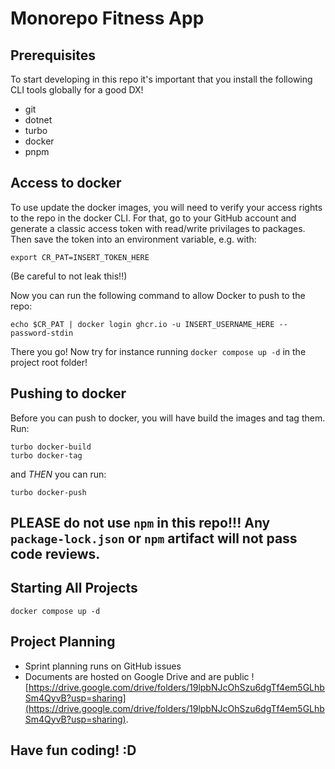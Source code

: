 # Monorepo Fitness App

## Prerequisites

To start developing in this repo it's important that you install the following CLI tools globally for a good DX!

- git
- dotnet
- turbo
- docker
- pnpm

## Access to docker

To use update the docker images, you will need to verify your access rights to the repo in the docker CLI.
For that, go to your GitHub account and generate a classic access token with read/write privilages to packages.
Then save the token into an environment variable, e.g. with:

```
export CR_PAT=INSERT_TOKEN_HERE
```

(Be careful to not leak this!!)

Now you can run the following command to allow Docker to push to the repo:

```
echo $CR_PAT | docker login ghcr.io -u INSERT_USERNAME_HERE --password-stdin
```

There you go! Now try for instance running `docker compose up -d` in the project root folder!

## Pushing to docker

Before you can push to docker, you will have build the images and tag them. Run:

```
turbo docker-build
turbo docker-tag
```

and _THEN_ you can run:

```
turbo docker-push
```

## PLEASE do not use `npm` in this repo!!! Any `package-lock.json` or `npm` artifact will not pass code reviews.

## Starting All Projects

`docker compose up -d`

## Project Planning

- Sprint planning runs on GitHub issues
- Documents are hosted on Google Drive and are public ![https://drive.google.com/drive/folders/19lpbNJcOhSzu6dgTf4em5GLhbSm4QyvB?usp=sharing](https://drive.google.com/drive/folders/19lpbNJcOhSzu6dgTf4em5GLhbSm4QyvB?usp=sharing).

## Have fun coding! :D
